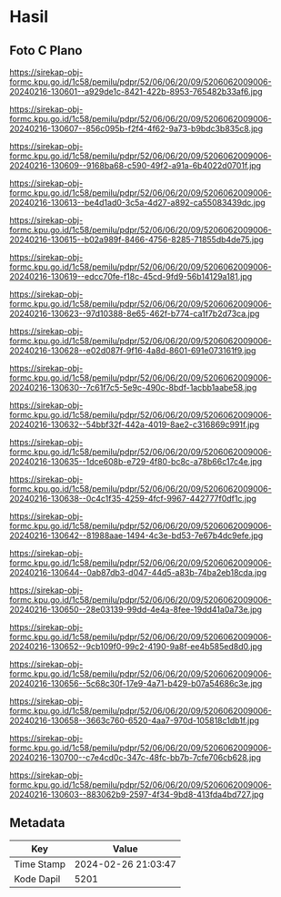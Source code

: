 # Hasil

## Foto C Plano

https://sirekap-obj-formc.kpu.go.id/1c58/pemilu/pdpr/52/06/06/20/09/5206062009006-20240216-130601--a929de1c-8421-422b-8953-765482b33af6.jpg

https://sirekap-obj-formc.kpu.go.id/1c58/pemilu/pdpr/52/06/06/20/09/5206062009006-20240216-130607--856c095b-f2f4-4f62-9a73-b9bdc3b835c8.jpg

https://sirekap-obj-formc.kpu.go.id/1c58/pemilu/pdpr/52/06/06/20/09/5206062009006-20240216-130609--9168ba68-c590-49f2-a91a-6b4022d0701f.jpg

https://sirekap-obj-formc.kpu.go.id/1c58/pemilu/pdpr/52/06/06/20/09/5206062009006-20240216-130613--be4d1ad0-3c5a-4d27-a892-ca55083439dc.jpg

https://sirekap-obj-formc.kpu.go.id/1c58/pemilu/pdpr/52/06/06/20/09/5206062009006-20240216-130615--b02a989f-8466-4756-8285-71855db4de75.jpg

https://sirekap-obj-formc.kpu.go.id/1c58/pemilu/pdpr/52/06/06/20/09/5206062009006-20240216-130619--edcc70fe-f18c-45cd-9fd9-56b14129a181.jpg

https://sirekap-obj-formc.kpu.go.id/1c58/pemilu/pdpr/52/06/06/20/09/5206062009006-20240216-130623--97d10388-8e65-462f-b774-ca1f7b2d73ca.jpg

https://sirekap-obj-formc.kpu.go.id/1c58/pemilu/pdpr/52/06/06/20/09/5206062009006-20240216-130628--e02d087f-9f16-4a8d-8601-691e073161f9.jpg

https://sirekap-obj-formc.kpu.go.id/1c58/pemilu/pdpr/52/06/06/20/09/5206062009006-20240216-130630--7c61f7c5-5e9c-490c-8bdf-1acbb1aabe58.jpg

https://sirekap-obj-formc.kpu.go.id/1c58/pemilu/pdpr/52/06/06/20/09/5206062009006-20240216-130632--54bbf32f-442a-4019-8ae2-c316869c991f.jpg

https://sirekap-obj-formc.kpu.go.id/1c58/pemilu/pdpr/52/06/06/20/09/5206062009006-20240216-130635--1dce608b-e729-4f80-bc8c-a78b66c17c4e.jpg

https://sirekap-obj-formc.kpu.go.id/1c58/pemilu/pdpr/52/06/06/20/09/5206062009006-20240216-130638--0c4c1f35-4259-4fcf-9967-442777f0df1c.jpg

https://sirekap-obj-formc.kpu.go.id/1c58/pemilu/pdpr/52/06/06/20/09/5206062009006-20240216-130642--81988aae-1494-4c3e-bd53-7e67b4dc9efe.jpg

https://sirekap-obj-formc.kpu.go.id/1c58/pemilu/pdpr/52/06/06/20/09/5206062009006-20240216-130644--0ab87db3-d047-44d5-a83b-74ba2eb18cda.jpg

https://sirekap-obj-formc.kpu.go.id/1c58/pemilu/pdpr/52/06/06/20/09/5206062009006-20240216-130650--28e03139-99dd-4e4a-8fee-19dd41a0a73e.jpg

https://sirekap-obj-formc.kpu.go.id/1c58/pemilu/pdpr/52/06/06/20/09/5206062009006-20240216-130652--9cb109f0-99c2-4190-9a8f-ee4b585ed8d0.jpg

https://sirekap-obj-formc.kpu.go.id/1c58/pemilu/pdpr/52/06/06/20/09/5206062009006-20240216-130656--5c68c30f-17e9-4a71-b429-b07a54686c3e.jpg

https://sirekap-obj-formc.kpu.go.id/1c58/pemilu/pdpr/52/06/06/20/09/5206062009006-20240216-130658--3663c760-6520-4aa7-970d-105818c1db1f.jpg

https://sirekap-obj-formc.kpu.go.id/1c58/pemilu/pdpr/52/06/06/20/09/5206062009006-20240216-130700--c7e4cd0c-347c-48fc-bb7b-7cfe706cb628.jpg

https://sirekap-obj-formc.kpu.go.id/1c58/pemilu/pdpr/52/06/06/20/09/5206062009006-20240216-130603--883062b9-2597-4f34-9bd8-413fda4bd727.jpg


## Metadata

| Key        | Value               |
| ---------- | ------------------- |
| Time Stamp | 2024-02-26 21:03:47 |
| Kode Dapil | 5201                |



